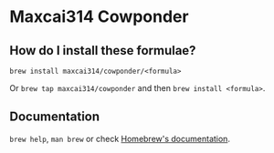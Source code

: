 # Maxcai314 Cowponder

## How do I install these formulae?

`brew install maxcai314/cowponder/<formula>`

Or `brew tap maxcai314/cowponder` and then `brew install <formula>`.

## Documentation

`brew help`, `man brew` or check [Homebrew's documentation](https://docs.brew.sh).

